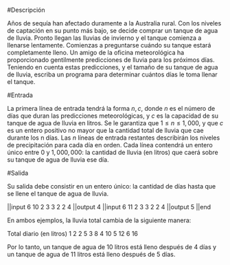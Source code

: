 #Descripción

Años de sequía han afectado duramente a la Australia rural. Con los niveles de captación en su punto más bajo, se decide comprar un tanque de agua de lluvia. Pronto llegan las lluvias de invierno y el tanque comienza a llenarse lentamente. 
Comienzas a preguntarse cuándo su tanque estará completamente lleno. Un amigo de la oficina meteorológica ha proporcionado gentilmente predicciones de lluvia para los próximos días. Teniendo en cuenta estas predicciones, y el tamaño de su tanque de agua de lluvia, escriba un programa para determinar cuántos días le toma llenar el tanque.

#Entrada

La primera línea de entrada tendrá la forma $n, c$, donde $n$ es el número de días que duran las predicciones meteorológicas, y $c$ es la capacidad de su tanque de agua de lluvia en litros. Se le garantiza que $1 \leq n \leq 1,000$, y que $c$ es un entero positivo no mayor que la cantidad total de lluvia que cae durante los n días.
Las $n$ líneas de entrada restantes describirán los niveles de precipitación para cada día en orden. Cada línea contendrá un entero único entre $0$ y $1,000,000$: la cantidad de lluvia (en litros) que caerá sobre su tanque de agua de lluvia ese día.

#Salida

Su salida debe consistir en un entero único: la cantidad de días hasta que se llene el tanque de agua de lluvia.

||input 
6 10
2
3
3
2
2
4
||output 
4
||input 
6 11
2
3
3
2
2
4
||output 
5
||end

En ambos ejemplos, la lluvia total cambia de la siguiente manera:

Total diario (en litros)
1     2
2     5
3      8
4     10
5     12
6     16

Por lo tanto, un tanque de agua de 10 litros está lleno después de 4 días y un tanque de agua de 11 litros está lleno después de 5 días.
